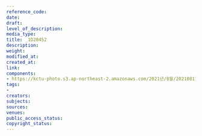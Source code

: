 ```yaml
---
reference_code: 
date: 
draft: 
level_of_description: 
media_type: 
title: _1D20452
description: 
weight: 
modified_at: 
created_at: 
link: 
components:
- https://kctu-photo.s3.ap-northeast-2.amazonaws.com/2021년/8월/20210811_양경수+위원장+영장실질심사에+대한+민주노총+입장발표+기자회견/_1D20452.jpg
tags:
- 
creators: 
subjects: 
sources: 
venues: 
public_access_status: 
copyright_status: 
---
```


